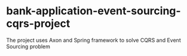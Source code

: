 # bank-application-event-sourcing-cqrs-project
The project uses Axon and Spring framework to solve CQRS and Event Sourcing problem
